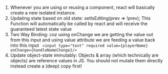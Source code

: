 1. Whenever you are using or reusing a component, react will basically create a new isolated instance.
2. Updating state based on old state:
   setIsEditing(prev => !prev);
   This Function will automatically be called by react and will receive the guaranteed latest state value
3. Two Way Binding: coz using onChange we are getting the value out from this input and using value attribute we are feeding a value back into this input ` <input type="text" required value={playerName} onChange={handleNameChange}/>`
4. Update object-state immutably: Objects & array (which technically are objects) are reference values in JS. You should not mutate them directly instead create a (deep) copy first!
